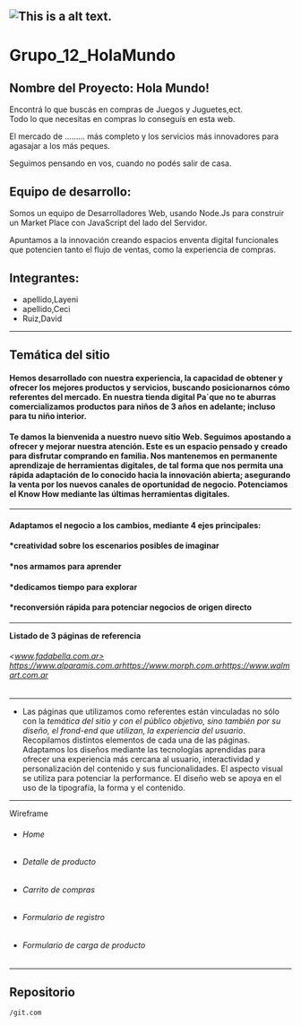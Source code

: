 
## 

![This is a alt text.](/image/sample.png "This is a sample image.")
---
# Grupo_12_HolaMundo 

## Nombre del Proyecto: Hola Mundo!

Encontrá lo que buscás en compras de Juegos y Juguetes,ect.<br>
Todo lo que necesitas en compras lo conseguís en esta web.<br>

El mercado de ......... más completo y los servicios más innovadores para agasajar a los más peques.<br>

Seguimos pensando en vos, cuando no podés salir de casa.

## Equipo de desarrollo:
Somos un equipo de Desarrolladores Web, usando Node.Js para construir un Market Place con JavaScript del lado del Servidor.<br>

Apuntamos a la innovación creando espacios enventa digital  funcionales
que potencien tanto el flujo de ventas, como la experiencia de compras.<br>

 ## Integrantes:
* apellido,Layeni<br>
* apellido,Ceci<br>
* Ruiz,David
---
Temática del sitio
---
#### Hemos desarrollado con nuestra experiencia, la capacidad de obtener y ofrecer los mejores productos y servicios, buscando posicionarnos cómo referentes del mercado. En nuestra tienda digital Pa´que no te aburras comercializamos productos para  niños de 3 años en adelante; incluso para tu niño interior. 
#### Te damos la bienvenida a nuestro nuevo sitio Web. Seguimos apostando a ofrecer y mejorar nuestra atención. Este es un espacio pensado y creado para disfrutar comprando en familia. Nos mantenemos en permanente aprendizaje de herramientas digitales, de tal forma que nos permita una rápida adaptación de lo conocido hacia la innovación abierta; asegurando la venta por los nuevos canales de oportunidad de negocio. Potenciamos el Know How mediante las últimas herramientas  digitales. 
---
#### Adaptamos el negocio a los cambios, mediante 4 ejes principales:
#### *creatividad sobre los escenarios posibles de imaginar
#### *nos armamos para aprender
#### *dedicamos tiempo para explorar
#### *reconversión rápida para potenciar negocios de origen directo
---

**Listado de 3 páginas de referencia**
  
###### <www.fadabella.com.ar> <https://www.alparamis.com.ar><https://www.morph.com.ar><https://www.walmart.com.ar>
---
*  Las páginas que utilizamos como referentes están vinculadas no sólo con la *temática del sitio y con el público objetivo, sino también por su diseño,  el frond-end que utilizan, la experiencia del usuario*. Recopilamos distintos elementos de cada una de las páginas. Adaptamos los diseños mediante las tecnologías aprendidas para ofrecer una experiencia más cercana al usuario, interactividad y personalización del contenido y sus funcionalidades. El aspecto visual se utiliza para potenciar la performance.
El diseño web se apoya en el uso de la tipografía, la forma y el contenido.
---

  Wireframe
  
* ###### Home
* ###### Detalle de producto
* ###### Carrito de compras
* ###### Formulario de registro
* ###### Formulario de carga de producto
---


## Repositorio

```
/git.com
```
